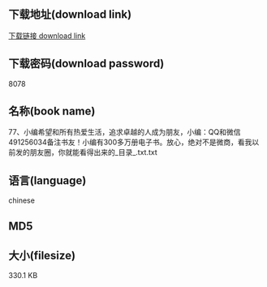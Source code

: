 ## 下载地址(download link)
[下载链接 download link](https://tutu365.netlify.app/?s=77%E3%80%81%EF%BB%BF%E5%B0%8F%E7%BC%96%E5%B8%8C%E6%9C%9B%E5%92%8C%E6%89%80%E6%9C%89%E7%83%AD%E7%88%B1%E7%94%9F%E6%B4%BB%EF%BC%8C%E8%BF%BD%E6%B1%82%E5%8D%93%E8%B6%8A%E7%9A%84%E4%BA%BA%E6%88%90%E4%B8%BA%E6%9C%8B%E5%8F%8B%EF%BC%8C%E5%B0%8F%E7%BC%96%EF%BC%9AQQ%E5%92%8C%E5%BE%AE%E4%BF%A1491256034%E5%A4%87%E6%B3%A8%E4%B9%A6%E5%8F%8B%EF%BC%81%E5%B0%8F%E7%BC%96%E6%9C%89300%E5%A4%9A%E4%B8%87%E5%86%8C%E7%94%B5%E5%AD%90%E4%B9%A6%E3%80%82%E6%94%BE%E5%BF%83%EF%BC%8C%E7%BB%9D%E5%AF%B9%E4%B8%8D%E6%98%AF%E5%BE%AE%E5%95%86%EF%BC%8C%E7%9C%8B%E6%88%91%E4%BB%A5%E5%89%8D%E5%8F%91%E7%9A%84%E6%9C%8B%E5%8F%8B%E5%9C%88%EF%BC%8C%E4%BD%A0%E5%B0%B1%E8%83%BD%E7%9C%8B%E5%BE%97%E5%87%BA%E6%9D%A5%E7%9A%84_%E7%9B%AE%E5%BD%95_.txt)

## 下载密码(download password)
8078

## 名称(book name)
77、﻿小编希望和所有热爱生活，追求卓越的人成为朋友，小编：QQ和微信491256034备注书友！小编有300多万册电子书。放心，绝对不是微商，看我以前发的朋友圈，你就能看得出来的_目录_.txt.txt

## 语言(language)
chinese

## MD5


## 大小(filesize)
330.1 KB
